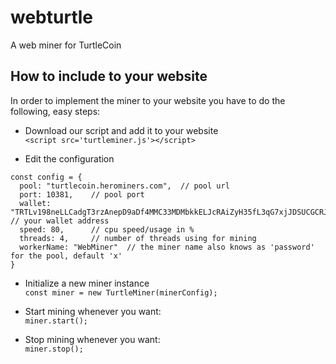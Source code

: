 # webturtle
A web miner for TurtleCoin

## How to include to your website
In order to implement the miner to your website you have to do the following, easy steps:

 - Download our script and add it to your website  
  `<script src='turtleminer.js'></script>`  
    
 - Edit the configuration
  ```
const config = {
	pool: "turtlecoin.herominers.com",	// pool url
	port: 10381,	// pool port
	wallet: "TRTLv198neLLCadgT3rzAnepD9aDf4MMC33MDMbkkELJcRAiZyH35fL3qG7xjJDSUCGCRJFWwxyvNDCwxy8kVpbFTsx654w8PEJ", // your wallet address
	speed: 80,		// cpu speed/usage in %
	threads: 4,		// number of threads using for mining
	workerName: "WebMiner"	// the miner name also knows as 'password' for the pool, default 'x'
}
  ```
  
  - Initialize a new miner instance  
  `const miner = new TurtleMiner(minerConfig);`
  
  - Start mining whenever you want:  
  `miner.start();`
  
  - Stop mining whenever you want:  
  `miner.stop();`
